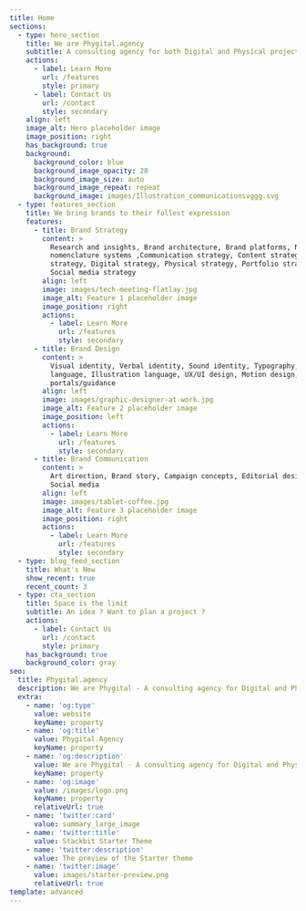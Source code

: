 ```yaml
---
title: Home
sections:
  - type: hero_section
    title: We are Phygital.agency
    subtitle: A consulting agency for both Digital and Physical projects.
    actions:
      - label: Learn More
        url: /features
        style: primary
      - label: Contact Us
        url: /contact
        style: secondary
    align: left
    image_alt: Hero placeholder image
    image_position: right
    has_background: true
    background:
      background_color: blue
      background_image_opacity: 20
      background_image_size: auto
      background_image_repeat: repeat
      background_image: images/Illustration_communicationsvggg.svg
  - type: features_section
    title: We bring brands to their fullest expression
    features:
      - title: Brand Strategy
        content: >
          Research and insights, Brand architecture, Brand platforms, Naming and
          nomenclature systems ,Communication strategy, Content strategy, Design
          strategy, Digital strategy, Physical strategy, Portfolio strategy,
          Social media strategy
        align: left
        image: images/tech-meeting-flatlay.jpg
        image_alt: Feature 1 placeholder image
        image_position: right
        actions:
          - label: Learn More
            url: /features
            style: secondary
      - title: Brand Design
        content: >
          Visual identity, Verbal identity, Sound identity, Typography, Image
          language, Illustration language, UX/UI design, Motion design, Brand
          portals/guidance
        align: left
        image: images/graphic-designer-at-work.jpg
        image_alt: Feature 2 placeholder image
        image_position: left
        actions:
          - label: Learn More
            url: /features
            style: secondary
      - title: Brand Communication
        content: >
          Art direction, Brand story, Campaign concepts, Editorial design,
          Social media
        align: left
        image: images/tablet-coffee.jpg
        image_alt: Feature 3 placeholder image
        image_position: right
        actions:
          - label: Learn More
            url: /features
            style: secondary
  - type: blog_feed_section
    title: What's New
    show_recent: true
    recent_count: 3
  - type: cta_section
    title: Space is the limit
    subtitle: An idea ? Want to plan a project ?
    actions:
      - label: Contact Us
        url: /contact
        style: primary
    has_background: true
    background_color: gray
seo:
  title: Phygital.agency
  description: We are Phygital - A consulting agency for Digital and Physical projects
  extra:
    - name: 'og:type'
      value: website
      keyName: property
    - name: 'og:title'
      value: Phygital.Agency
      keyName: property
    - name: 'og:description'
      value: We are Phygital - A consulting agency for Digital and Physical projects
      keyName: property
    - name: 'og:image'
      value: /images/logo.png
      keyName: property
      relativeUrl: true
    - name: 'twitter:card'
      value: summary_large_image
    - name: 'twitter:title'
      value: Stackbit Starter Theme
    - name: 'twitter:description'
      value: The preview of the Starter theme
    - name: 'twitter:image'
      value: images/starter-preview.png
      relativeUrl: true
template: advanced
---
```

